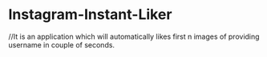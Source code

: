 # Instagram-Instant-Liker
//It is an application which will automatically likes first n images of providing username in couple of seconds.
